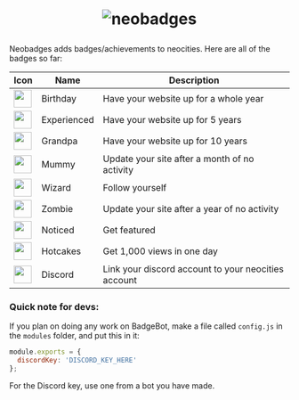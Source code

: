 # <p align="center"><img src="https://files.catbox.moe/5sijc7.png" alt="neobadges"></p>

Neobadges adds badges/achievements to neocities. Here are all of the badges so far:

| Icon | Name | Description |
| -------------------------------------------------------------------------- | ------------- | ------------- |
| <img src="https://badges.neocities.org/i/badge/birthday.png" height="32"> | Birthday | Have your website up for a whole year |
| <img src="https://badges.neocities.org/i/badge/experienced.png" height="32"> | Experienced | Have your website up for 5 years |
| <img src="https://badges.neocities.org/i/badge/grandpa.png" height="32"> | Grandpa | Have your website up for 10 years |
| <img src="https://badges.neocities.org/i/badge/mummy.png" height="32"> | Mummy | Update your site after a month of no activity |
| <img src="https://badges.neocities.org/i/badge/wizard.png" height="32"> | Wizard | Follow yourself |
| <img src="https://badges.neocities.org/i/badge/zombie.png" height="32"> | Zombie | Update your site after a year of no activity |
| <img src="https://badges.neocities.org/i/badge/noticed.png" height="32"> | Noticed | Get featured |
| <img src="https://badges.neocities.org/i/badge/hotcakes.png" height="32"> | Hotcakes | Get 1,000 views in one day |
| <img src="https://badges.neocities.org/i/badge/discord.png" height="32"> | Discord | Link your discord account to your neocities account |

### Quick note for devs:

If you plan on doing any work on BadgeBot, make a file called `config.js` in the `modules` folder, and put this in it:
```js
module.exports = {
  discordKey: 'DISCORD_KEY_HERE'
};
```
For the Discord key, use one from a bot you have made.

